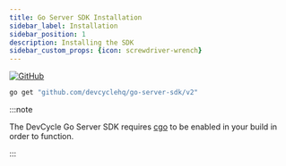 ```yaml
---
title: Go Server SDK Installation
sidebar_label: Installation
sidebar_position: 1
description: Installing the SDK
sidebar_custom_props: {icon: screwdriver-wrench}
---
```


[![GitHub](https://img.shields.io/github/stars/devcyclehq/go-server-sdk.svg?style=social&label=Star&maxAge=2592000)](https://github.com/DevCycleHQ/go-server-sdk)

```bash
go get "github.com/devcyclehq/go-server-sdk/v2"
```

:::note

The DevCycle Go Server SDK requires [cgo](https://pkg.go.dev/cmd/cgo) to be enabled in your build in order to function. 

:::

